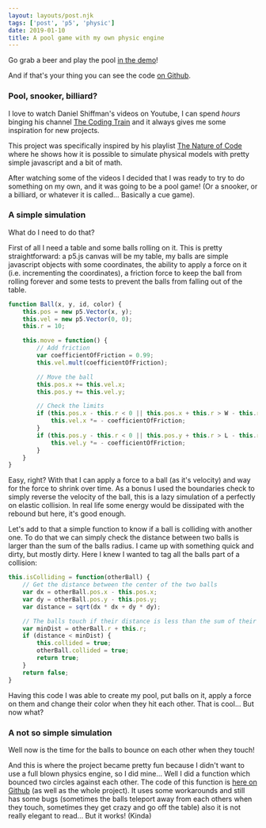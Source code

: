 ```yaml
---
layout: layouts/post.njk
tags: ['post', 'p5', 'physic']
date: 2019-01-10
title: A pool game with my own physic engine
---
```


Go grab a beer and play the pool [in the demo](https://statox.github.io/p5-pool/)!

And if that's your thing you can see the code [on Github](https://github.com/statox/p5-pool).

### Pool, snooker, billiard?

I love to watch Daniel Shiffman's videos on Youtube, I can spend _hours_ binging his channel [The Coding Train](https://www.youtube.com/channel/UCvjgXvBlbQiydffZU7m1_aw) and it always gives me some inspiration for new projects.

This project was specifically inspired by his playlist [The Nature of Code](https://www.youtube.com/playlist?list=PLRqwX-V7Uu6aFlwukCmDf0-1-uSR7mklK) where he shows how it is possible to simulate physical models with pretty simple javascript and a bit of math.

After watching some of the videos I decided that I was ready to try to do something on my own, and it was going to be a pool game! (Or a snooker, or a billiard, or whatever it is called... Basically a cue game).

### A simple simulation

What do I need to do that?

First of all I need a table and some balls rolling on it. This is pretty straightforward: a p5.js canvas will be my table, my balls are simple javascript objects with some coordinates, the ability to apply a force on it (i.e. incrementing the coordinates), a friction force to keep the ball from rolling forever and some tests to prevent the balls from falling out of the table.

``` js
function Ball(x, y, id, color) {
    this.pos = new p5.Vector(x, y);
    this.vel = new p5.Vector(0, 0);
    this.r = 10;

    this.move = function() {
        // Add friction
        var coefficientOfFriction = 0.99;
        this.vel.mult(coefficientOfFriction);

        // Move the ball
        this.pos.x += this.vel.x;
        this.pos.y += this.vel.y;

        // Check the limits
        if (this.pos.x - this.r < 0 || this.pos.x + this.r > W - this.r) {
            this.vel.x *= - coefficientOfFriction;
        }
        if (this.pos.y - this.r < 0 || this.pos.y + this.r > L - this.r) {
            this.vel.y *= - coefficientOfFriction;
        }
    }
}
```

Easy, right? With that I can apply a force to a ball (as it's velocity) and way for the force to shrink over time. As a bonus I used the boundaries check to simply reverse the velocity of the ball, this is a lazy simulation of a perfectly on elastic collision. In real life some energy would be dissipated with the rebound but here, it's good enough.

Let's add to that a simple function to know if a ball is colliding with another one. To do that we can simply check the distance between two balls is larger than the sum of the balls radius. I came up with something quick and dirty, but mostly dirty. Here I knew I wanted to tag all the balls part of a collision:

``` js
this.isColliding = function(otherBall) {
    // Get the distance between the center of the two balls
    var dx = otherBall.pos.x - this.pos.x;
    var dy = otherBall.pos.y - this.pos.y;
    var distance = sqrt(dx * dx + dy * dy);

    // The balls touch if their distance is less than the sum of their radiuses
    var minDist = otherBall.r + this.r;
    if (distance < minDist) {
        this.collided = true;
        otherBall.collided = true;
        return true;
    }
    return false;
}
```

Having this code I was able to create my pool, put balls on it, apply a force on them and change their color when they hit each other. That is cool... But now what?

### A not so simple simulation

Well now is the time for the balls to bounce on each other when they touch!

And this is where the project became pretty fun because I didn't want to use a full blown physics engine, so I did mine... Well I did a function which bounced two circles against each other. The code of this function is [here on Github](https://github.com/statox/p5-pool/blob/54c4a280b4d90eb130f1c907b04f75f132f7ec93/Ball.js#L44-L115) (as well as the whole project). It uses some workarounds and still has some bugs (sometimes the balls teleport away from each others when they touch, sometimes they get crazy and go off the table) also it is not really elegant to read... But it works! (Kinda)
